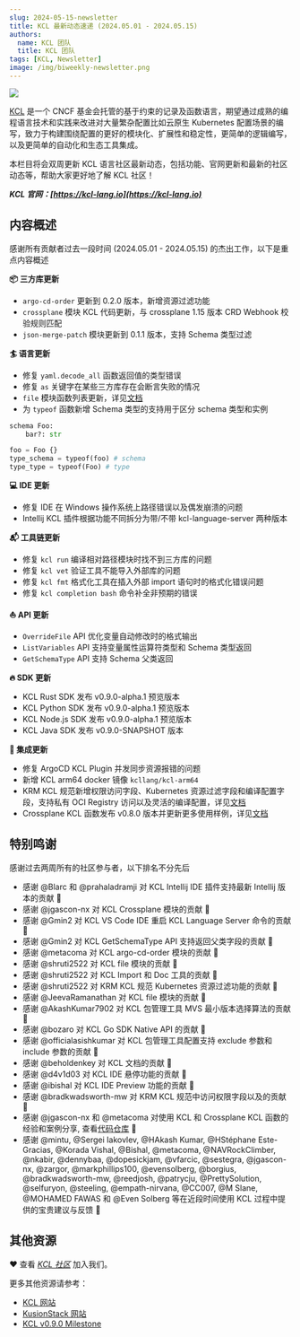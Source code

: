 ```yaml
---
slug: 2024-05-15-newsletter
title: KCL 最新动态速递 (2024.05.01 - 2024.05.15)
authors:
  name: KCL 团队
  title: KCL 团队
tags: [KCL, Newsletter]
image: /img/biweekly-newsletter.png
---
```


![](/img/biweekly-newsletter-zh.png)

[KCL](https://github.com/kcl-lang) 是一个 CNCF 基金会托管的基于约束的记录及函数语言，期望通过成熟的编程语言技术和实践来改进对大量繁杂配置比如云原生 Kubernetes 配置场景的编写，致力于构建围绕配置的更好的模块化、扩展性和稳定性，更简单的逻辑编写，以及更简单的自动化和生态工具集成。

本栏目将会双周更新 KCL 语言社区最新动态，包括功能、官网更新和最新的社区动态等，帮助大家更好地了解 KCL 社区！

**_KCL 官网：[https://kcl-lang.io](https://kcl-lang.io)_**

## 内容概述

感谢所有贡献者过去一段时间 (2024.05.01 - 2024.05.15) 的杰出工作，以下是重点内容概述

**📦️ 三方库更新**

- `argo-cd-order` 更新到 0.2.0 版本，新增资源过滤功能
- `crossplane` 模块 KCL 代码更新，与 crossplane 1.15 版本 CRD Webhook 校验规则匹配
- `json-merge-patch` 模块更新到 0.1.1 版本，支持 Schema 类型过滤

**🏄 语言更新**

- 修复 `yaml.decode_all` 函数返回值的类型错误
- 修复 `as` 关键字在某些三方库存在会断言失败的情况
- `file` 模块函数列表更新，详见[文档](https://www.kcl-lang.io/docs/reference/model/file)
- 为 `typeof` 函数新增 Schema 类型的支持用于区分 schema 类型和实例

```python
schema Foo:
    bar?: str

foo = Foo {}
type_schema = typeof(foo) # schema
type_type = typeof(Foo) # type
```

**💻 IDE 更新**

- 修复 IDE 在 Windows 操作系统上路径错误以及偶发崩溃的问题
- Intellij KCL 插件根据功能不同拆分为带/不带 kcl-language-server 两种版本

**📬️ 工具链更新**

- 修复 `kcl run` 编译相对路径模块时找不到三方库的问题
- 修复 `kcl vet` 验证工具不能导入外部库的问题
- 修复 `kcl fmt` 格式化工具在插入外部 import 语句时的格式化错误问题
- 修复 `kcl completion bash` 命令补全非预期的错误

**⛵️ API 更新**

- `OverrideFile` API 优化变量自动修改时的格式输出
- `ListVariables` API 支持变量属性运算符类型和 Schema 类型返回
- `GetSchemaType` API 支持 Schema 父类返回

**🔥 SDK 更新**

- KCL Rust SDK 发布 v0.9.0-alpha.1 预览版本
- KCL Python SDK 发布 v0.9.0-alpha.1 预览版本
- KCL Node.js SDK 发布 v0.9.0-alpha.1 预览版本
- KCL Java SDK 发布 v0.9.0-SNAPSHOT 版本

**🚪 集成更新**

- 修复 ArgoCD KCL Plugin 并发同步资源报错的问题
- 新增 KCL arm64 docker 镜像 `kcllang/kcl-arm64`
- KRM KCL 规范新增权限访问字段、Kubernetes 资源过滤字段和编译配置字段，支持私有 OCI Registry 访问以及灵活的编译配置，详见[文档](https://github.com/kcl-lang/krm-kcl)
- Crossplane KCL 函数发布 v0.8.0 版本并更新更多使用样例，详见[文档](https://github.com/crossplane-contrib/function-kcl)

## 特别鸣谢

感谢过去两周所有的社区参与者，以下排名不分先后

- 感谢 @Blarc 和 @prahaladramji 对 KCL Intellij IDE 插件支持最新 Intellij 版本的贡献 🙌
- 感谢 @jgascon-nx 对 KCL Crossplane 模块的贡献 🙌
- 感谢 @Gmin2 对 KCL VS Code IDE 重启 KCL Language Server 命令的贡献 🙌
- 感谢 @Gmin2 对 KCL GetSchemaType API 支持返回父类字段的贡献 🙌
- 感谢 @metacoma 对 KCL argo-cd-order 模块的贡献 🙌
- 感谢 @shruti2522 对 KCL file 模块的贡献 🙌
- 感谢 @shruti2522 对 KCL Import 和 Doc 工具的贡献 🙌
- 感谢 @shruti2522 对 KRM KCL 规范 Kubernetes 资源过滤功能的贡献 🙌
- 感谢 @JeevaRamanathan 对 KCL file 模块的贡献 🙌
- 感谢 @AkashKumar7902 对 KCL 包管理工具 MVS 最小版本选择算法的贡献 🙌
- 感谢 @bozaro 对 KCL Go SDK Native API 的贡献 🙌
- 感谢 @officialasishkumar 对 KCL 包管理工具配置支持 exclude 参数和 include 参数的贡献 🙌
- 感谢 @beholdenkey 对 KCL 文档的贡献 🙌
- 感谢 @d4v1d03 对 KCL IDE 悬停功能的贡献 🙌
- 感谢 @ibishal 对 KCL IDE Preview 功能的贡献 🙌
- 感谢 @bradkwadsworth-mw 对 KRM KCL 规范中访问权限字段以及的贡献 🙌
- 感谢 @jgascon-nx 和 @metacoma 对使用 KCL 和 Crossplane KCL 函数的经验和案例分享, 查看[代码仓库](https://github.com/mindwm/mindwm-gitops) 🙌
- 感谢 @mintu, @Sergei Iakovlev, @HAkash Kumar, @HStéphane Este-Gracias, @Korada Vishal, @Bishal, @metacoma, @NAVRockClimber, @nkabir, @dennybaa, @dopesickjam, @vfarcic, @sestegra, @jgascon-nx, @zargor, @markphillips100, @evensolberg, @borgius, @bradkwadsworth-mw, @reedjosh, @patrycju, @PrettySolution, @selfuryon, @steeling, @empath-nirvana, @CC007, @M Slane, @MOHAMED FAWAS 和 @Even Solberg 等在近段时间使用 KCL 过程中提供的宝贵建议与反馈 🙌

## 其他资源

❤️ 查看 _[KCL 社区](https://github.com/kcl-lang/community)_ 加入我们。

更多其他资源请参考：

- [KCL 网站](https://kcl-lang.io/)
- [KusionStack 网站](https://kusionstack.io/)
- [KCL v0.9.0 Milestone](https://github.com/kcl-lang/kcl/milestone/9)
